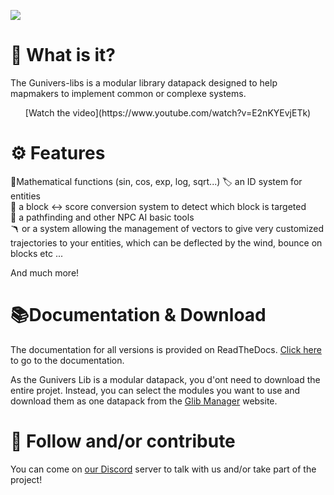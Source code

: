 ![](https://gunivers.net/wp-content/uploads/2020/08/Glibs_banner.jpg)

# 🔎 What is it?

The Gunivers-libs is a modular library datapack designed to help mapmakers to implement common or complexe systems.

<div align="center">
[Watch the video](https://www.youtube.com/watch?v=E2nKYEvjETk)
</div>


# ⚙️ Features

🧮Mathematical functions (sin, cos, exp, log, sqrt...)
🏷️ an ID system for entities\
🔀 a block <-> score conversion system to detect which block is targeted\
🧠 a pathfinding and other NPC AI basic tools\
🪃 or a system allowing the management of vectors to give very customized trajectories to your entities, which can be deflected by the wind, bounce on blocks etc ...

And much more!

# 📚Documentation & Download

The documentation for all versions is provided on ReadTheDocs. [Click here](https://glib-core.readthedocs.io) to go to the documentation.

As the Gunivers Lib is a modular datapack, you d'ont need to download the entire projet. Instead, you can select the modules you want to use and download them as one datapack from the [Glib Manager](http://glib.gunivers.net) website.

# 🤝 Follow and/or contribute

You can come on [our Discord](https://discord.gg/E8qq6tN) server to talk with us and/or take part of the project!